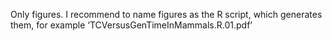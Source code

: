 Only figures. I recommend to name figures as the R script, which generates them, for example ‘TCVersusGenTimeInMammals.R.01.pdf’
